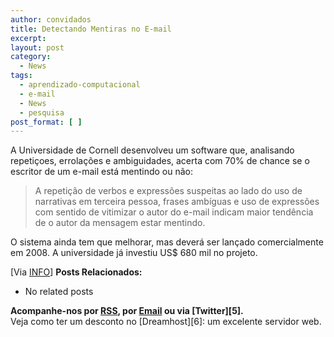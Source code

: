 ```yaml
---
author: convidados
title: Detectando Mentiras no E-mail
excerpt:
layout: post
category:
  - News
tags:
  - aprendizado-computacional
  - e-mail
  - News
  - pesquisa
post_format: [ ]
---
```

A Universidade de Cornell desenvolveu um software que, analisando repetiçoes, errolações e ambiguidades, acerta com 70% de chance se o escritor de um e-mail está mentindo ou não:

> A repetição de verbos e expressões suspeitas ao lado do uso de narrativas em terceira pessoa, frases ambíguas e uso de expressões com sentido de vitimizar o autor do e-mail indicam maior tendência de o autor da mensagem estar mentindo.

O sistema ainda tem que melhorar, mas deverá ser lançado comercialmente em 2008. A universidade já investiu US$ 680 mil no projeto.  


[Via [INFO][1]] 
**Posts Relacionados:** 
*   No related posts









**Acompanhe-nos por [ RSS][3], por [Email][4] ou via [Twitter][5].**  
Veja como ter um desconto no [Dreamhost][6]: um excelente servidor web.

 [1]: http://info.abril.com.br/aberto/infonews/022007/26022007-9.shl "Software promete detectar mentiras em e-mail"
 [2]: https://twitter.com/share
 [3]: http://feeds.feedburner.com/VidaGeek
 [4]: http://feedburner.google.com/fb/a/mailverify?uri=VidaGeek&loc=pt_BR


